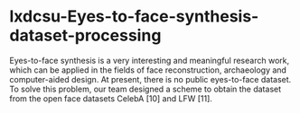 # lxdcsu-Eyes-to-face-synthesis-dataset-processing
Eyes-to-face synthesis is a very interesting and meaningful research work, which can be applied in the fields of face reconstruction, archaeology and computer-aided design. At present, there is no public eyes-to-face dataset. To solve this problem, our team designed a scheme to obtain the dataset from the open face datasets CelebA [10] and LFW [11].

